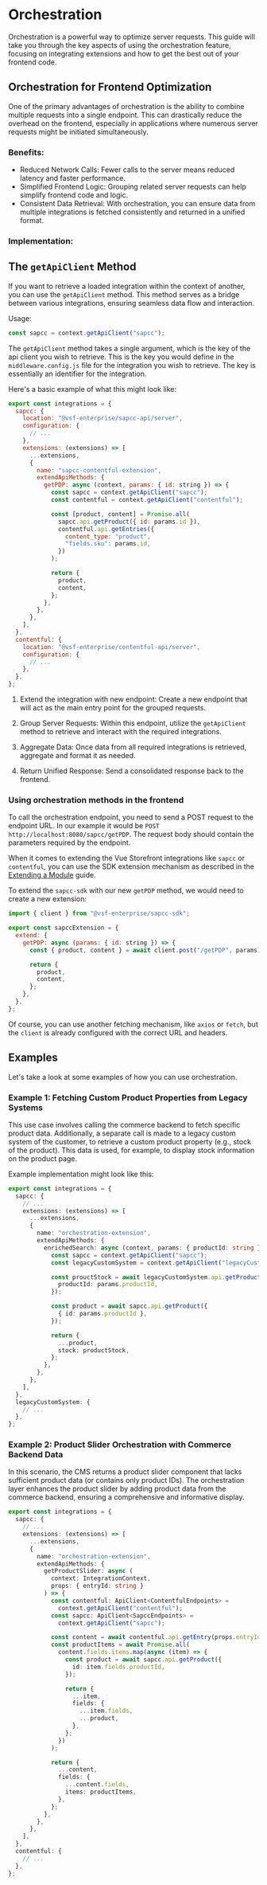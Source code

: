 # Orchestration

Orchestration is a powerful way to optimize server requests. This guide will take you through the key aspects of using the orchestration feature, focusing on integrating extensions and how to get the best out of your frontend code.

## Orchestration for Frontend Optimization

One of the primary advantages of orchestration is the ability to combine multiple requests into a single endpoint. This can drastically reduce the overhead on the frontend, especially in applications where numerous server requests might be initiated simultaneously.

### Benefits:

- Reduced Network Calls: Fewer calls to the server means reduced latency and faster performance.
- Simplified Frontend Logic: Grouping related server requests can help simplify frontend code and logic.
- Consistent Data Retrieval: With orchestration, you can ensure data from multiple integrations is fetched consistently and returned in a unified format.

### Implementation:

## The `getApiClient` Method

If you want to retrieve a loaded integration within the context of another, you can use the `getApiClient` method. This method serves as a bridge between various integrations, ensuring seamless data flow and interaction.

Usage:

```javascript
const sapcc = context.getApiClient("sapcc");
```

The `getApiClient` method takes a single argument, which is the key of the api client you wish to retrieve. This is the key you would define in the `middleware.config.js` file for the integration you wish to retrieve. The key is essentially an identifier for the integration.

Here's a basic example of what this might look like:

```javascript
export const integrations = {
  sapcc: {
    location: "@vsf-enterprise/sapcc-api/server",
    configuration: {
      // ...
    },
    extensions: (extensions) => [
      ...extensions,
      {
        name: "sapcc-contentful-extension",
        extendApiMethods: {
          getPDP: async (context, params: { id: string }) => {
            const sapcc = context.getApiClient("sapcc");
            const contentful = context.getApiClient("contentful");

            const [product, content] = Promise.all(
              sapcc.api.getProduct({ id: params.id }),
              contentful.api.getEntries({
                content_type: "product",
                "fields.sku": params.id,
              })
            );

            return {
              product,
              content,
            };
          },
        },
      },
    ],
  },
  contentful: {
    location: "@vsf-enterprise/contentful-api/server",
    configuration: {
      // ...
    },
  },
};
```

1. Extend the integration with new endpoint: Create a new endpoint that will act as the main entry point for the grouped requests.

2. Group Server Requests: Within this endpoint, utilize the `getApiClient` method to retrieve and interact with the required integrations.

3. Aggregate Data: Once data from all required integrations is retrieved, aggregate and format it as needed.

4. Return Unified Response: Send a consolidated response back to the frontend.

### Using orchestration methods in the frontend

To call the orchestration endpoint, you need to send a POST request to the endpoint URL. In our example it would be `POST http://localhost:8080/sapcc/getPDP`. The request body should contain the parameters required by the endpoint.

When it comes to extending the Vue Storefront integrations like `sapcc` or `contentful`, you can use the SDK extension mechanism as described in the [Extending a Module](/sdk/advanced/extending-module) guide.

To extend the `sapcc-sdk` with our new `getPDP` method, we would need to create a new extension:

```javascript [sapccExtension.ts]
import { client } from "@vsf-enterprise/sapcc-sdk";

export const sapccExtension = {
  extend: {
    getPDP: async (params: { id: string }) => {
      const { product, content } = await client.post("/getPDP", params);

      return {
        product,
        content,
      };
    },
  },
};
```

Of course, you can use another fetching mechanism, like `axios` or `fetch`, but the `client` is already configured with the correct URL and headers.

## Examples

Let's take a look at some examples of how you can use orchestration.

### Example 1: Fetching Custom Product Properties from Legacy Systems

This use case involves calling the commerce backend to fetch specific product data. Additionally, a separate call is made to a legacy custom system of the customer, to retrieve a custom product property (e.g., stock of the product). This data is used, for example, to display stock information on the product page.

Example implementation might look like this:

```typescript [middleware.config.ts]
export const integrations = {
  sapcc: {
    // ...
    extensions: (extensions) => [
      ...extensions,
      {
        name: "orchestration-extension",
        extendApiMethods: {
          enrichedSearch: async (context, params: { productId: string }) => {
            const sapcc = context.getApiClient("sapcc");
            const legacyCustomSystem = context.getApiClient("legacyCustomSystem");

            const prouctStock = await legacyCustomSystem.api.getProductStock({
              productId: params.productId,
            });

            const product = await sapcc.api.getProduct({
              { id: params.productId },
            });

            return {
              ...product,
              stock: productStock,
            };
          },
        },
      },
    ],
  },
  legacyCustomSystem: {
    // ...
  },
};
```

### Example 2: Product Slider Orchestration with Commerce Backend Data

In this scenario, the CMS returns a product slider component that lacks sufficient product data (or contains only product IDs). The orchestration layer enhances the product slider by adding product data from the commerce backend, ensuring a comprehensive and informative display.

```typescript [middleware.config.ts]
export const integrations = {
  sapcc: {
    // ...
    extensions: (extensions) => [
      ...extensions,
      {
        name: "orchestration-extension",
        extendApiMethods: {
          getProductSlider: async (
            context: IntegrationContext,
            props: { entryId: string }
          ) => {
            const contentful: ApiClient<ContentfulEndpoints> =
              context.getApiClient("contentful");
            const sapcc: ApiClient<SapccEndpoints> =
              context.getApiClient("sapcc");

            const content = await contentful.api.getEntry(props.entryId);
            const productItems = await Promise.all(
              content.fields.items.map(async (item) => {
                const product = await sapcc.api.getProduct({
                  id: item.fields.productId,
                });

                return {
                  ...item,
                  fields: {
                    ...item.fields,
                    ...product,
                  },
                };
              })
            );

            return {
              ...content,
              fields: {
                ...content.fields,
                items: productItems,
              },
            };
          },
        },
      },
    ],
  },
  contentful: {
    // ...
  },
};
```
